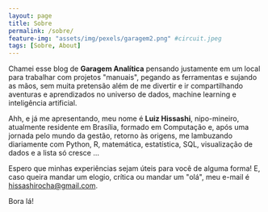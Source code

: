 ```yaml
---
layout: page
title: Sobre
permalink: /sobre/
feature-img: "assets/img/pexels/garagem2.png" #circuit.jpeg
tags: [Sobre, About]
---
```


Chamei esse blog de <b>Garagem Analítica</b> pensando justamente em um local para trabalhar com projetos "manuais", pegando as ferramentas e sujando as mãos, sem muita pretensão além de me divertir e ir compartilhando aventuras e aprendizados no universo de dados, machine learning e inteligência artificial.

Ahh, e já me apresentando, meu nome é <b>Luiz Hissashi</b>, nipo-mineiro, atualmente residente em Brasília, formado em Computação e, após uma jornada pelo mundo da gestão, retorno às origens, me lambuzando diariamente com Python, R, matemática, estatística, SQL, visualização de dados e a lista só cresce ...

Espero que minhas experiências sejam úteis para você de alguma forma! E, caso queira mandar um elogio, crítica ou mandar um "olá", meu e-mail é hissashirocha@gmail.com.

Bora lá!
